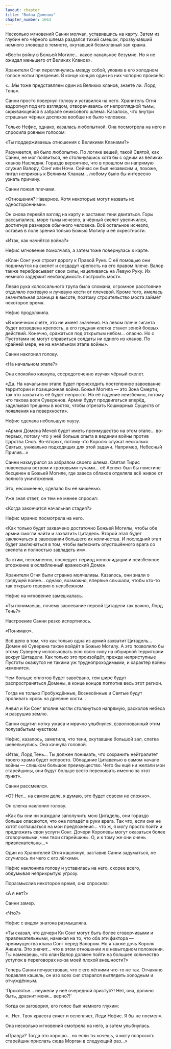 ```yaml
---
layout: chapter
title: "Война Доменов"
chapter_number: 1663
---
```




Несколько мгновений Санни молчал, уставившись на карту. Затем из глубин его чёрного шлема раздался тихий смешок, прозвучавший немного зловеще в темноте, окутавшей безмолвный зал храма.

«Вести войну в Божьей Могиле... какое нахальное безумие. Но я не ожидал меньшего от Великих Кланов».

Хранители Огня переглянулись между собой, уловив в его холодном голосе нотки презрения. В конце концов один из них чопорно произнёс:

«...Мы тоже представляем один из Великих кланов, знаете ли. Лорд Тень».

Санни просто повернул голову и уставился на него. Хранитель Огня вздрогнул под его взглядом, отворачиваясь от непроглядной тьмы, скрывающейся в забрале ониксового шлема. Казалось, что внутри страшных чёрных доспехов вообще не было человека.

Только Нефис, однако, казалась любопытной. Она посмотрела на него и спросила ровным голосом:

«Ты поддерживаешь отношения с Великими Кланами?»

Разумеется, ей было любопытно. По логике вещей, такой Святой, как Санни, не мог появиться, не столкнувшись хотя бы с одним из великих кланов Наследия. Гораздо вероятнее, что в прошлом он напрямую служил Валору, Сонг или Ночи. Сейчас он был независим и, похоже, питал неприязнь к Великим Кланам... любому было бы интересно узнать причину.

Санни пожал плечами.

«Отношения? Наверное. Хотя некоторые могут назвать их односторонними».

Он снова перевёл взгляд на карту и заставил тени двигаться. Горы рассыпались, море тьмы исчезло, а чёрный скелет увеличился, достигнув размеров обычного человека. Всё остальное исчезло, оставив в поле зрения только Божью Могилу и её окрестности.

«Итак, как начнётся война?»

Нефис мгновение помолчала, а затем тоже повернулась к карте.

«Клан Сонг уже строит дорогу к Правой Руке. С её помощью они поднимутся на скелет и создадут крепость на его правом плече. Валор также перебрасывает свои силы, нацеливаясь на Левую Руку. Их немного задержит необходимость построить мост».

Левая рука колоссального трупа была сломана, огромное расстояние отделяло локтевую и лучевую кости от плечевой. Кроме того, имелась значительная разница в высоте, поэтому строительство моста займёт некоторое время.

Нефис продолжила.

«В конечном счёте, это не имеет значения. На левом плече гиганта будет возведена крепость, а его грудная клетка станет зоной боевых действий. Конечно, сражаться под открытым небом... опасно. Но с Пустотами не могут справиться солдаты ни одного из кланов. По крайней мере, не на начальном этапе войны».

Санни наклонил голову.

«На начальном этапе?»

Она спокойно кивнула, сосредоточенно изучая чёрный скелет.

«Да. На начальном этапе будет происходить постепенное завоевание территории и позиционная война. Божья Могила — это Зона Смерти, так что захватить её будет непросто. Но её падение неизбежно, потому что такова воля Суверенов. Армии будут продвигаться вперёд, заделывая трещины в костях, чтобы отрезать Кошмарных Существ от появления на поверхности».

Нефис сделала небольшую паузу.

«Армия Домена Мечей будет иметь преимущество на этом этапе... во-первых, потому что у неё больше опыта в ведении войны против Царства Снов. Во-вторых, потому что Королю служат несколько Святых, уникально подходящих для этой задачи. Например, Небесный Прилив...»

Санни нахмурился за забралом своего шлема. Святая Тирис повелевала ветром и грозовыми тучами... её Аспект был бы поистине бесценен в Божьей Могиле, где завеса облаков отделяла всё живое от полного уничтожения.

Это, несомненно, сделало бы её мишенью.

Уже зная ответ, он тем не менее спросил:

«Когда закончится начальная стадия?»

Нефис мрачно посмотрела на него.

«Как только будет захвачено достаточно Божьей Могилы, чтобы обе армии смогли найти и захватить Цитадель. Второй этап будет заключаться в завоевании большего их количества. И последний этап будет заключаться в том, чтобы вытеснить опустошённого врага со скелета и полностью завладеть им».

За этим, несомненно, последует период консолидации и неизбежное вторжение в ослабленный вражеский Домен.

Хранители Огня были странно молчаливы. Казалось, они знали о грядущей войне... однако, возможно, впервые слышали, чтобы кто-то так открыто говорил о неизбежном.

Нефис на мгновение замешкалась.

«Ты понимаешь, почему завоевание первой Цитадели так важно, Лорд Тень?»

Настроение Санни резко испортилось.

«Понимаю».

Всё дело в том, что как только одна из армий захватит Цитадель... Домен её Суверена также войдёт в Божью Могилу. А это позволило бы этому Суверену использовать всю свою силу на обширной территории вокруг Цитадели. Как только это произойдёт, прежде неприступные Пустоты окажутся не такими уж труднопроходимыми, и характер войны изменится.

Чем больше оплотов будет завоёвано, тем шире будут распространяться Домены, в конце концов поглотив весь этот регион.

Тогда не только Пробуждённые, Вознесённые и Святые будут проливать кровь на древние кости...

Анвил и Ки Сонг вполне могли столкнуться напрямую, расколов небеса и разрушив землю.

Санни ощутил нотку ужаса и мрачно улыбнулся, взволнованный этим полузабытым чувством.

Нефис, казалось, заметила, что тени, окутавшие большой зал, слегка шевельнулись. Она качнула головой.

«Итак, Лорд Тень... Ты должен понимать, что сохранить нейтралитет твоего храма будет непросто. Обладание Цитаделью в самом начале войны — слишком большое преимущество. Чего бы ещё ни желали мои старейшины, они будут больше всего переживать именно за этот пункт».

Санни рассмеялся.

«О? Нет... на самом деле, я думаю, это будет совсем не сложно».

Он слегка наклонил голову.

«Как бы они ни жаждали заполучить мою Цитадель, они гораздо больше опасаются, что она попадёт в руки врага. Так что, если они не хотят соглашаться на мои предложения... что ж, я могу просто пойти и предложить свои услуги Сонг. Дочери Королевы могут оказаться более сговорчивыми, чем твои старейшины. О, и к тому же они очень привлекательны...»

Один из Хранителей Огня кашлянул, заставив Санни задуматься, не случилось ли чего с его лёгкими.

Нефис наклонила голову и уставилась на него, скорее всего, обдумывая неприкрытую угрозу.

Поразмыслив некоторое время, она спросила:

«А я нет?»

Санни замер.

«Что?»

Нефис с видом знатока размышляла.

«Ты сказал, что дочери Ки Сонг могут быть более сговорчивыми и привлекательными, намекая на то, что оба эти фактора — преимущества клана Сонг перед Валором. Но я также дочь Короля Анвила. Это значит... что в этом отношении я в невыгодном положении. Ты намекаешь, что клан Валор должен пойти на большее количество уступок в переговорах из-за моей плохой внешности?»

Теперь Санни почувствовал, что с его лёгкими что-то не так. Отчаянно подавляя кашель, он изо всех сил старался выглядеть холодным и отчуждённым.

'Проклятье... неужели у неё очередной приступ?! Нет, она, должно быть, дразнит меня... верно?!'

Когда он заговорил, его голос был немного глухим:

«...Нет. Твоя красота сияет и ослепляет, Леди Нефис. Я бы не посмел».

Она несколько мгновений смотрела на него, а затем улыбнулась.

«Правда? Тогда это хорошо... но если ты хочешь, я могу попросить старейшин прислать сюда Морган в следующий раз...»

